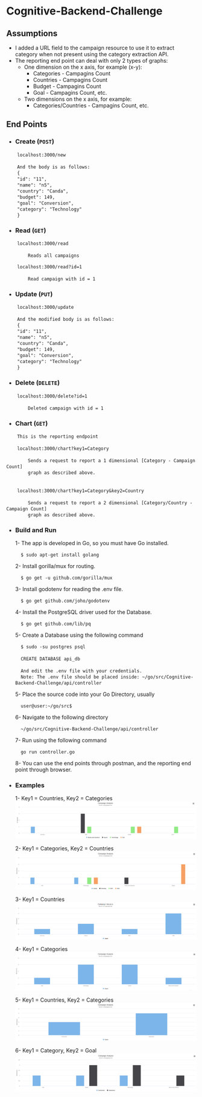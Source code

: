 # Cognitive-Backend-Challenge

## Assumptions
* I added a URL field to the campaign resource to use it to extract category when not present using the category extraction API.
* The reporting end point can deal with only 2 types of graphs:
    * One dimension on the x axis, for example (x-y):
        * Categories - Campagins Count
        * Countries - Campagins Count
        * Budget - Campagins Count
        * Goal - Campagins Count, etc.
    * Two dimensions on the x axis, for example:
        * Categories/Countries - Campagins Count, etc.

## End Points
* ### Create (`POST`)
```
    localhost:3000/new
    
    And the body is as follows:
    {
	"id": "11",
	"name": "n5",
	"country": "Canda",
	"budget": 149,
	"goal": "Conversion",
	"category": "Technology"
    }
```

* ### Read (`GET`)
```
    localhost:3000/read

        Reads all campaigns
```
```
    localhost:3000/read?id=1

        Read campaign with id = 1
```

* ### Update (`PUT`)
```
    localhost:3000/update

    And the modified body is as follows:
    {
	"id": "11",
	"name": "n5",
	"country": "Canda",
	"budget": 149,
	"goal": "Conversion",
	"category": "Technology"
    }
```

* ### Delete (`DELETE`)
```
    localhost:3000/delete?id=1

        Deleted campaign with id = 1
```

* ### Chart (`GET`)
```
    This is the reporting endpoint

    localhost:3000/chart?key1=Category

        Sends a request to report a 1 dimensional [Category - Campaign Count] 
        graph as described above.


    localhost:3000/chart?key1=Category&key2=Country

        Sends a request to report a 2 dimensional [Category/Country - Campaign Count] 
        graph as described above.
```

* ### Build and Run
    1- The app is developed in Go, so you must have Go installed.

        $ sudo apt-get install golang
    2- Install gorilla/mux for routing.

        $ go get -u github.com/gorilla/mux
    3- Install godotenv for reading the .env file.

        $ go get github.com/joho/godotenv
    4- Install the PostgreSQL driver used for the Database.

        $ go get github.com/lib/pq
    5- Create a Database using the following command

        $ sudo -su postgres psql

        CREATE DATABASE api_db

        And edit the .env file with your credentials.
        Note: The .env file should be placed inside: ~/go/src/Cognitive-Backend-Challenge/api/controller

    5- Place the source code into your Go Directory, usually

        user@user:~/go/src$
    6- Navigate to the following directory

        ~/go/src/Cognitive-Backend-Challenge/api/controller
    7- Run using the following command

        go run controller.go
    8- You can use the end points through postman, and the reporting end point through browser.

* ### Examples
    1- Key1 = Countries, Key2 = Categories
    ![Counteries vs Categoies](/examples/1.png)

    2- Key1 = Categories, Key2 = Countries
    ![Counteries vs Categoies](/examples/2.png)

    3- Key1 = Countries
    ![Country vs Campaign count](/examples/3.png)

    4- Key1 = Categories
    ![Category vs Campaign count](/examples/4.png)

    5- Key1 = Countries, Key2 = Categories
    ![Goal vs Campaign count](/examples/5.png)

    6- Key1 = Category, Key2 = Goal
    ![Category vs Goal](/examples/6.png)

